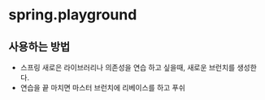 # spring.playground

## 사용하는 방법
- 스프링 새로은 라이브러리나 의존성을 연습 하고 싶을때, 새로운 브런치를 생성한다.
- 연습을 끝 마치면 마스터 브런치에 리베이스를 하고 푸쉬